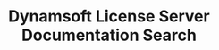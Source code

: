 ---
layout: search-page
title: Dynamsoft License Server Documentation Search
keywords: Dynamsoft License Server Documentation Search
breadcrumbText: HomePage
---